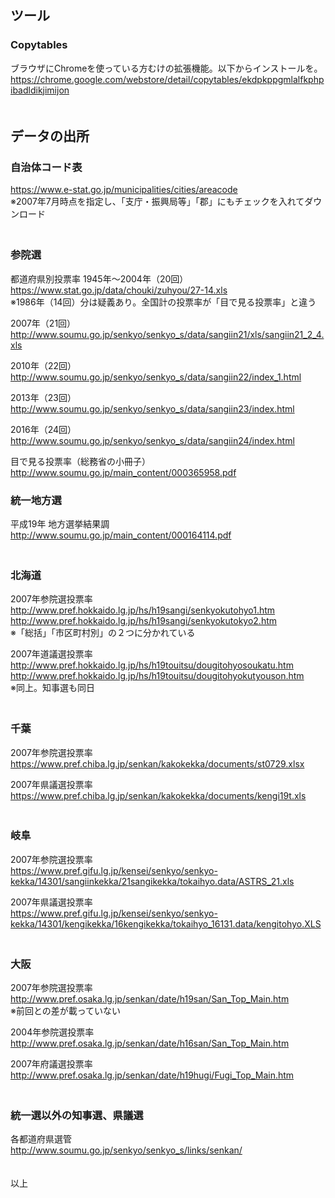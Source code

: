 ## ツール
### Copytables
ブラウザにChromeを使っている方むけの拡張機能。以下からインストールを。  
https://chrome.google.com/webstore/detail/copytables/ekdpkppgmlalfkphpibadldikjimijon  
　

## データの出所

### 自治体コード表
https://www.e-stat.go.jp/municipalities/cities/areacode  
※2007年7月時点を指定し、「支庁・振興局等」「郡」にもチェックを入れてダウンロード  
　

###  参院選
都道府県別投票率 1945年～2004年（20回）  
https://www.stat.go.jp/data/chouki/zuhyou/27-14.xls  
※1986年（14回）分は疑義あり。全国計の投票率が「目で見る投票率」と違う  

2007年（21回）  
http://www.soumu.go.jp/senkyo/senkyo_s/data/sangiin21/xls/sangiin21_2_4.xls  

2010年（22回）  
http://www.soumu.go.jp/senkyo/senkyo_s/data/sangiin22/index_1.html  

2013年（23回）  
http://www.soumu.go.jp/senkyo/senkyo_s/data/sangiin23/index.html  

2016年（24回）  
http://www.soumu.go.jp/senkyo/senkyo_s/data/sangiin24/index.html  

目で見る投票率（総務省の小冊子）  
http://www.soumu.go.jp/main_content/000365958.pdf  


### 統一地方選
平成19年 地方選挙結果調  
http://www.soumu.go.jp/main_content/000164114.pdf  
　

### 北海道  
2007年参院選投票率  
http://www.pref.hokkaido.lg.jp/hs/h19sangi/senkyokutohyo1.htm  
http://www.pref.hokkaido.lg.jp/hs/h19sangi/senkyokutokyo2.htm  
※「総括」「市区町村別」の２つに分かれている  

2007年道議選投票率  
http://www.pref.hokkaido.lg.jp/hs/h19touitsu/dougitohyosoukatu.htm  
http://www.pref.hokkaido.lg.jp/hs/h19touitsu/dougitohyokutyouson.htm  
※同上。知事選も同日  
　
### 千葉
2007年参院選投票率  
https://www.pref.chiba.lg.jp/senkan/kakokekka/documents/st0729.xlsx  

2007年県議選投票率  
https://www.pref.chiba.lg.jp/senkan/kakokekka/documents/kengi19t.xls  
　
### 岐阜
2007年参院選投票率  
https://www.pref.gifu.lg.jp/kensei/senkyo/senkyo-kekka/14301/sangiinkekka/21sangikekka/tokaihyo.data/ASTRS_21.xls  

2007年県議選投票率  
https://www.pref.gifu.lg.jp/kensei/senkyo/senkyo-kekka/14301/kengikekka/16kengikekka/tokaihyo_16131.data/kengitohyo.XLS  
　
### 大阪
2007年参院選投票率  
http://www.pref.osaka.lg.jp/senkan/date/h19san/San_Top_Main.htm  
※前回との差が載っていない  

2004年参院選投票率  
http://www.pref.osaka.lg.jp/senkan/date/h16san/San_Top_Main.htm  

2007年府議選投票率  
http://www.pref.osaka.lg.jp/senkan/date/h19hugi/Fugi_Top_Main.htm  
　　
### 統一選以外の知事選、県議選
各都道府県選管  
http://www.soumu.go.jp/senkyo/senkyo_s/links/senkan/  
　

以上